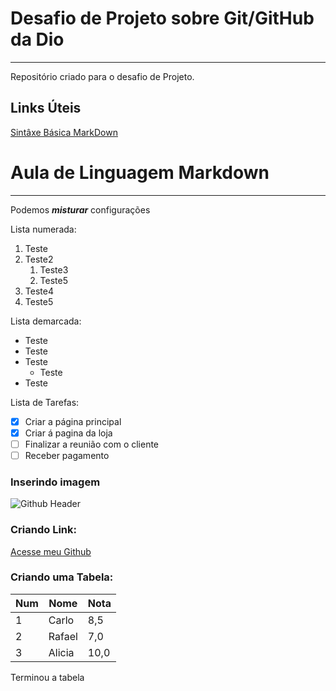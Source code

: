 # Desafio de Projeto sobre Git/GitHub da Dio
---
Repositório criado para o desafio de Projeto.

## Links Úteis
[Sintâxe Básica MarkDown](https://www.markdownguide.org/basic-syntax/)

# Aula de Linguagem Markdown
***
Podemos __*misturar*__ configurações

Lista numerada:

1. Teste
2. Teste2
   1. Teste3
   2. Teste5
4. Teste4
5. Teste5

Lista demarcada:

* Teste
* Teste
* Teste
   * Teste
 * Teste

Lista de Tarefas:
- [x] Criar a página principal
- [x] Criar á pagina da loja
- [ ] Finalizar a reunião com o cliente
- [ ] Receber pagamento

### Inserindo imagem
![Github Header](https://github.com/Carlos-Moraes2/dio-desafio-github-repositorio/assets/113129034/5dd5fe5e-02f7-4124-8ded-969fcbf6796c)

### Criando Link:
[Acesse meu Github](https://github.com/Carlos-Moraes2)

### Criando uma Tabela:
Num | Nome | Nota
---|---|---
1 | Carlo| 8,5
2 | Rafael| 7,0
3 | Alicia| 10,0

Terminou a tabela
